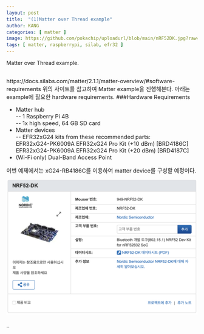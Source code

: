```yaml
---
layout: post
title:  "(1)Matter over Thread example"
author: KANG
categories: [ matter ]
image: https://github.com/pokachip/uploadurl/blob/main/nRF52DK.jpg?raw=true
tags: [ matter, raspberrypi, silab, efr32 ]
---
```


Matter over Thread example.  

<br>  


<span style="font-size:11pt"> 
https://docs.silabs.com/matter/2.1.1/matter-overview/#software-requirements
위의 사이트를 참고하여 Matter example을 진행해본다.  
아래는 example에 필요한 hardware requirements.    
###Hardware Requirements

  - Matter hub  
    -- 1 Raspberry Pi 4B  
    -- 1x high speed, 64 GB SD card  
  - Matter devices  
    -- EFR32xG24 kits from these recommended parts:  
        EFR32xG24-PK6009A EFR32xG24 Pro Kit (+10 dBm) [BRD4186C]  
        EFR32xG24-PK6009A EFR32xG24 Pro Kit (+20 dBm) [BRD4187C]  
  - (Wi-Fi only) Dual-Band Access Point  
</span>
<span style="font-size:11pt">     
이번 예제에서는 xG24-RB4186C를 이용하여 matter device를 구성할 예정이다.  

</span>  
  

![web](https://github.com/pokachip/uploadurl/blob/main/nRF52DK_WEB.png?raw=true)  
<span style="font-size:11pt">   
..
</span>  
